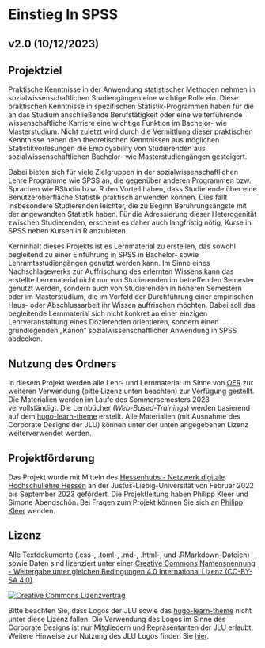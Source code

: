 # Einstieg In SPSS

## v2.0 (10/12/2023)

## Projektziel
Praktische Kenntnisse in der Anwendung statistischer Methoden nehmen in sozialwissenschaftlichen Studiengängen eine wichtige Rolle ein. Diese praktischen Kenntnisse in spezifischen Statistik-Programmen haben für die an das Studium anschließende Berufstätigkeit oder eine weiterführende wissenschaftliche Karriere eine wichtige Funktion im Bachelor- wie Masterstudium. Nicht zuletzt wird durch die Vermittlung dieser praktischen Kenntnisse neben den theoretischen Kenntnissen aus möglichen Statistikvorlesungen die Employability von Studierenden aus sozialwissenschaftlichen Bachelor- wie Masterstudiengängen gesteigert. 

Dabei bieten sich für viele Zielgruppen in der sozialwissenschaftlichen Lehre Programme wie SPSS an, die gegenüber anderen Programmen bzw. Sprachen wie RStudio bzw. R den Vorteil haben, dass Studierende über eine Benutzeroberfläche Statistik praktisch anwenden können. Dies fällt insbesondere Studierenden leichter, die zu Beginn Berührungsängste mit der angewandten Statistik haben. Für die Adressierung dieser Heterogenität zwischen Studierenden, erscheint es daher auch langfristig nötig, Kurse in SPSS neben Kursen in R anzubieten.

Kerninhalt dieses Projekts ist es Lernmaterial zu erstellen, das sowohl begleitend zu einer Einführung in SPSS in Bachelor- sowie Lehramtsstudiengängen genutzt werden kann. Im Sinne eines Nachschlagewerks zur Auffrischung des erlernten Wissens kann das erstellte Lernmaterial nicht nur von Studierenden im betreffenden Semester genutzt werden, sondern auch von Studierenden in höheren Semestern oder im Masterstudium, die im Vorfeld der Durchführung einer empirischen Haus- oder Abschlussarbeit ihr Wissen auffrischen möchten. Dabei soll das begleitende Lernmaterial sich nicht konkret an einer einzigen Lehrveranstaltung eines Dozierenden orientieren, sondern einen grundlegenden „Kanon“ sozialwissenschaftlicher Anwendung in SPSS abdecken.

## Nutzung des Ordners
In diesem Projekt werden alle Lehr- und Lernmaterial im Sinne von [OER](https://open-educational-resources.de) zur weiteren Verwendung (bitte Lizenz unten beachten) zur Verfügung gestellt. Die Materialien werden im Laufe des Sommersemesters 2023 vervollständigt. Die Lernbücher (*Web-Based-Trainings*) werden basierend auf dem [hugo-learn-theme](https://github.com/matcornic/hugo-theme-learn) erstellt. Alle Materialien (mit Ausnahme des Corporate Designs der JLU) können unter der unten angegebenen Lizenz weiterverwendet werden. 

## Projektförderung
Das Projekt wurde mit Mitteln des [Hessenhubs - Netzwerk digitale Hochschullehre Hessen](https://www.uni-giessen.de/de/fbz/zentren/zfbk/hessenhub) an der Justus-Liebig-Universität von Februar 2022 bis September 2023 gefördert. Die Projektleitung haben Philipp Kleer und Simone Abendschön. Bei Fragen zum Projekt können Sie sich an [Philipp Kleer](mailto:philipp.kleer@sowi.uni-giessen.de) wenden. 

## Lizenz
Alle Textdokumente (.css-, .toml-, .md-, .html-, und .RMarkdown-Dateien) sowie Daten sind lizenziert unter einer <a rel="license" href="http://creativecommons.org/licenses/by-sa/4.0/">Creative Commons Namensnennung - Weitergabe unter gleichen Bedingungen 4.0 International Lizenz (CC-BY-SA 4.0)</a>. 

<a rel="license" href="http://creativecommons.org/licenses/by-sa/4.0/"><img alt="Creative Commons Lizenzvertrag" style="border-width:0" src="https://i.creativecommons.org/l/by-sa/4.0/88x31.png"/></a>

Bitte beachten Sie, dass Logos der JLU sowie das [hugo-learn-theme](https://github.com/matcornic/hugo-theme-learn) nicht unter diese Lizenz fallen. Die Verwendung des Logos im Sinne des Corporate Designs ist nur Mitgliedern und Repräsentanten der JLU erlaubt. Weitere Hinweise zur Nutzung des JLU Logos finden Sie [hier](https://www.uni-giessen.de/ueber-uns/pressestelle/service/cd/cd_jlu_intern).

